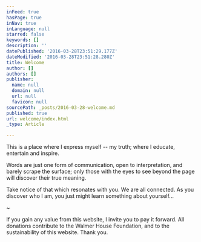 ```yaml
---
inFeed: true
hasPage: true
inNav: true
inLanguage: null
starred: false
keywords: []
description: ''
datePublished: '2016-03-28T23:51:29.177Z'
dateModified: '2016-03-28T23:51:28.280Z'
title: Welcome
author: []
authors: []
publisher:
  name: null
  domain: null
  url: null
  favicon: null
sourcePath: _posts/2016-03-28-welcome.md
published: true
url: welcome/index.html
_type: Article

---
```

This is a place where I express myself -- my truth; where I educate, entertain and inspire.

Words are just one form of communication, open to interpretation, and barely scrape the surface; only those with the eyes to see beyond the page will discover their true meaning.

Take notice of that which resonates with you. We are all connected. As you discover who I am, you just might learn something about yourself...

~

If you gain any value from this website, I invite you to pay it forward. All donations contribute to the Walmer House Foundation, and to the sustainability of this website. Thank you.